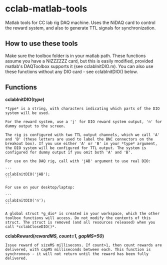 # cclab-matlab-tools

Matlab tools for CC lab rig DAQ machine. Uses the NiDAQ card to control the reward system, and also to generate TTL signals for synchronization.

## How to use these tools

Make sure the toolbox folder is in your matlab path. These functions assume you have a NIZZZZZZ card, but this is easily modified, provided matlab's DAQToolbox supports it (see cclabInitDIO.m). You can also use these functions without any DIO card - see cclabInitDIO() below. 

## Functions

**cclabInitDIO(*type*)**

    *type* is a string, with characters indicating which parts of the DIO system will be used.  
    
    For the reward system, use a 'j' for DIO reward system output, 'n' for dummy output to the screen.  
    
    The rig is configured with two TTL output channels, which we call 'A' and 'B' (these letters are used to label the BNC connectors on the breakout box). If you use either 'A' or 'B' in your *type* argument, the DIO system will be configured for TTL output. The system is configured for dummy output if you omit both 'A' and 'B'.
    
    For use on the DAQ rig, call with 'jAB' argument to use real DIO:
    
    ```
    cclabInitDIO('jAB');
    ```
    
    For use on your desktop/laptop:
    
    ```
    cclabInitDIO('n');
    ```
    
    A global struct *g_dio* is created in your workspace, which the other toolbox functions will access. Do not modify the contents of this struct. The struct is removed (and all resources released) when you call *cclabCloseDIO()*.
 
 
 **cclabReward(*rewardMS, count=1, gapMS=50*)**

    Issue reward of sizeMS millisecons. If count>1, then count rewards are delivered, with capMS milliseconds between each. This function is synchronous - it will not return until the reward has been fully delivered. 
